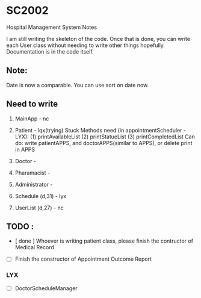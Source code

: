 # SC2002
Hospital Management System Notes

I am still writing the skeleton of the code. Once that is done, you can write each User class without needing to write other things hopefully. Documentation is in the code itself.

## Note:
Date is now a comparable. You can use sort on date now.

## Need to write
1. MainApp - nc
2. Patient - lqx(trying)
   Stuck
   Methods need (in appointmentScheduler - LYX):
   (1) printAvailableList
   (2) printStatueList
   (3) printCompletedList
   Can do: write patientAPPS, and doctorAPPS(similar to APPS), or delete print in APPS

4. Doctor -
5. Pharamacist - 
6. Administrator - 
7. Schedule (d,31) - lyx 
8. UserList (d,27) - nc 

## TODO : 
- [ done ] Whoever is writing patient class, please finish the contructor of Medical Record
- [ ] Finish the constructor of Appointment Outcome Report

### LYX
- [ ] DoctorScheduleManager
